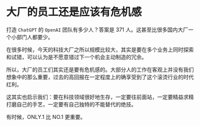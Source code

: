 # 大厂的员工还是应该有危机感

打造 `ChatGPT` 的 `OpenAI` 团队有多少人？答案是 371 人。这甚至比很多国内大厂一个小部门人都要少。

在很多时候，今天的科技大厂之所以规模比较大，其实是要在多个业务上同时探索和试错，可以认为是不愿意错过下一个机会主动制造的冗余。

所以，大厂的员工们其实还是要有危机感的。大部分人的工作在客观上并没有我们想象中的那么重要，过去的高回报在一定程度上的确享受到了这个滚烫行业的时代红利。

这其实也启示我们：要在科技领域很好地生存，一定要往前面站，一定要精益求精打磨自己的手艺，一定要有自己独特的不能替代的绝技。

有时候，ONLY.1 比 NO.1 更重要。

